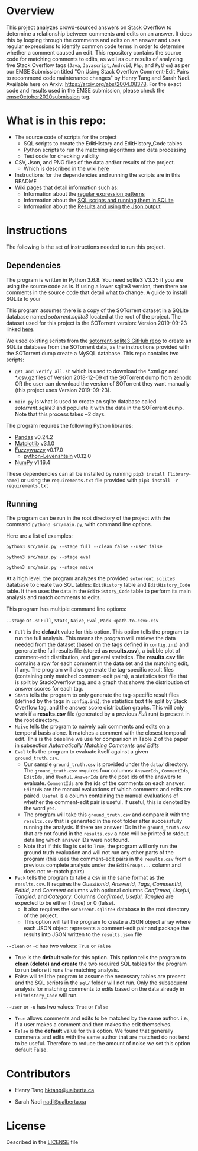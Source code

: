 # Overview
This project analyzes crowd-sourced answers on Stack Overflow to determine a relationship between comments and edits on an answer. 
It does this by looping through the comments and edits on an answer and uses regular expressions to identify common code terms in order to determine whether a comment caused an edit. 
This repository contains the source code for matching comments to edits, as well as our results of analyzing five Stack Overflow tags (`Java`, `Javascript`, `Android`, `Php`, and `Python`) as per our EMSE Submission titled "On Using Stack Overflow Comment-Edit Pairs to recommend code maintenance changes" by Henry Tang and Sarah Nadi. 
Available here on Arxiv: https://arxiv.org/abs/2004.08378.
For the exact code and results used in the EMSE submission, please check the [emseOctober2020submission](https://github.com/ualberta-smr/SOCommentEditsMapping/tree/emseOctober2020submission) tag.

# What is in this repo:

* The source code of scripts for the project
    * SQL scripts to create the EditHistory and EditHistory_Code tables
    * Python scripts to run the matching algorithms and data processing
    * Test code for checking validity
* CSV, Json, and PNG files of the data and/or results of the project.
    * Which is described in the wiki [here](https://github.com/ualberta-smr/SOCommentEditsMapping/wiki/Data-directory)
* Instructions for the dependencies and running the scripts are in this README
* [Wiki pages](https://github.com/ualberta-smr/SOCommentEditsMapping/wiki) that detail information such as:
    * Information about the [regular expression patterns](https://github.com/ualberta-smr/SOCommentEditsMapping/wiki/Regex-Patterns)
    * Information about the [SQL scripts and running them in SQLite](https://github.com/ualberta-smr/SOCommentEditsMapping/wiki/SQL-Scripts-and-Importing)
    * Information about the [Results and using the Json output](https://github.com/ualberta-smr/SOCommentEditsMapping/wiki/Results)


# Instructions
The following is the set of instructions needed to run this project.

## Dependencies
The program is written in Python 3.6.8. You need sqlite3 V3.25 if you are using the source code as is. 
If using a lower sqlite3 version, then there are comments in the source code that detail what to change.
A guide to install SQLite to your 

This program assumes there is a copy of the SOTorrent dataset in a SQLite database named *sotorrent.sqlite3* located at the root of the project. The dataset used for this project is the SOTorrent version: Version 2019-09-23 linked [here](https://zenodo.org/record/3460115).

We used existing scripts from the [sotorrent-sqlite3 GitHub repo](https://github.com/awwong1/sotorrent-sqlite3) to create an SQLite database from the SOTorrent data, as the instructions provided with the SOTorrent dump create a MySQL database. This repo contains two scripts: 

* `get_and_verify_all.sh` which is used to download the *.xml.gz and *.csv.gz files of Version 2018-12-09 of the SOTorrent dump from [zenodo](https://zenodo.org/record/3460115) OR the user can download the version of SOTorrent they want manually (this project uses Version 2019-09-23). 

* `main.py` is what is used to create an sqlite database called *sotorrent.sqlite3* and populate it with the data in the SOTorrent dump. Note that this process takes ~2 days.

The program requires the following Python libraries:
* [Pandas](https://pandas.pydata.org/) v0.24.2
* [Matplotlib](https://matplotlib.org/) v3.1.0
* [Fuzzywuzzy](https://github.com/seatgeek/fuzzywuzzy) v0.17.0
    * [python-Levenshtein]() v0.12.0
* [NumPy](https://numpy.org/) v1.16.4

These dependencies can all be installed by running `pip3 install [library-name]` or using the `requirements.txt` file provided with `pip3 install -r requirements.txt`

## Running
The program can be run in the root directory of the project with the command `python3 src/main.py`, with command line options.

Here are a list of examples:
 ```
 python3 src/main.py --stage full --clean false --user false
 
 python3 src/main.py --stage eval
 
 python3 src/main.py --stage naive
```

At a high level, the program analyzes the provided `sotorrent.sqlite3` database to create two SQL tables: `EditHistory` table and  `EditHistory_Code` table. It then uses the data in the `EditHistory_Code` table to perform its main analysis and match comments to edits.

This program has multiple command line options:

`--stage` or `-s`: `Full`, `Stats`, `Naive`, `Eval`, `Pack <path-to-csv>.csv`
* `Full` is the **default** value for this option. This option tells the program to run the full analysis. This means the program will retrieve the data needed from the dataset (based on the tags defined in `config.ini`) and generate the full results file (stored as **results.csv**), a bubble plot of comment-edit distribution, and general statistics. The **results.csv** file contains a row for each comment in the data set and the matching edit, if any. The program will also generate the tag-specific result files (containing only matched comment-edit pairs), a statistics text file that is split by StackOverflow tag, and a graph that shows the distribution of answer scores for each tag.
* `Stats` tells the program to only generate the tag-specific result files (defined by the tags in `config.ini`), the statistics text file split by Stack Overflow tag, and the answer score distribution graphs. This will only work if a **results.csv** file (generated by a previous *Full* run) is present in the root directory.
* `Naive` tells the program to naively pair comments and edits on a temporal basis alone. It matches a comment with the closest temporal edit. This is the baseline we use for comparison in Table 2 of the paper in subsection *Automatically Matching Comments and Edits*
* `Eval` tells the program to evaluate itself against a given `ground_truth.csv`. 
    * Our sample `ground_truth.csv` is provided under the `data/` directory. The `ground_truth.csv` requires four columns: `AnswerIds`, `CommentIds`, `EditIds`, and `Useful`. `AnswerIds` are the post ids of the answers to evaluate. `CommentIds` are the ids of the comments on each answer. `EditIds` are the manual evaluations of which comments and edits are paired. `Useful` is a column containing the manual evaluations of whether the comment-edit pair is useful. If useful, this is denoted by the word `yes`. 
    * The program will take this `ground_truth.csv` and compare it with the `results.csv` that is generated in the root folder after successfully running the analysis. If there are answer IDs in the `ground_truth.csv` that are not found in the `results.csv` a note will be printed to stdout detailing which answer IDs were not found. 
    * Note that if this flag is set to `True`, the program will only run the ground truth evaluation and will not run any other parts of the program (this uses the comment-edit pairs in the `results.csv` from a previous complete analysis under the `EditGroups...` column and does not re-match pairs)
* `Pack` tells the program to take a csv in the same format as the `results.csv`. It requires the *QuestionId*, *AnswerId*, *Tags*, *CommentId*, *EditId*, and *Comment* columns with optional columns *Confirmed*, *Useful*, *Tangled*, and *Category*. Columns *Confirmed*, *Useful*, *Tangled* are expected to be either 1 (true) or 0 (false). 
  * It also requires the `sotorrent.sqlite3` database in the root directory of the project.
  * This option will tell the program to create a JSON object array where each JSON object represents a comment-edit pair and package the results into JSON written to the `results.json` file

`--clean` or `-c` has two values: `True` or `False`
* True is the **default** vale for this option. This option tells the program to **clean (delete) and create** the two required SQL tables for the program to run before it runs the matching analysis.
* False will tell the program to assume the necessary tables are present and the SQL scripts in the `sql/` folder will not run. Only the subsequent analysis for matching comments to edits based on the data already in `EditHistory_Code` will run.

`--user` or `-u` has two values: `True` or `False`
* `True` allows comments and edits to be matched by the same author. i.e., if a user makes a comment and then makes the edit themselves. 
* `False` is the **default** value for this option. We found that generally comments and edits with the same author that are matched do not tend to be useful. Therefore to reduce the amount of noise we set this option default False.

# Contributors

* Henry Tang <hktang@ualberta.ca>

* Sarah Nadi <nadi@ualberta.ca>

# License
Described in the [LICENSE](https://github.com/ualberta-smr/SOCommentEditsMapping/blob/master/LICENSE) file 
